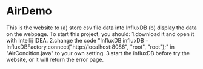 # AirDemo
This is the website to (a) store csv file data into InfluxDB (b) display the data on the webpage.
To start this project, you should: 
  1.download it and open it with Intellij IDEA.
  2.change the code "InfluxDB influxDB = InfluxDBFactory.connect("http://localhost:8086", "root", "root");" in "AirCondition.java" to your own setting.
  3.start the influxDB before try the website, or it will return the error page.
